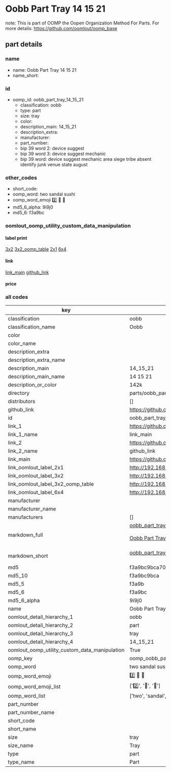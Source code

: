 # Oobb Part Tray 14 15 21  

note: This is part of OOMP the Oopen Organization Method For Parts. For more details: https://github.com/oomlout/oomp_base

##  part details





### name
* name: Oobb Part Tray 14 15 21
* name_short: 
### id
* oomp_id: oobb_part_tray_14_15_21
  * classification: oobb
  * type: part
  * size: tray
  * color: 
  * description_main: 14_15_21
  * description_extra: 
  * manufacturer: 
  * part_number: 
  * bip 39 word 2: device suggest
  * bip 39 word 3: device suggest mechanic
  * bip 39 word: device suggest mechanic area siege tribe absent identify junk venue state august

### other_codes
* short_code: 
* oomp_word: two sandal sushi
* oomp_word_emoji :two: :sandal: :sushi:
* md5_6_alpha: 9i9j0
* md5_6: f3a9bc






### oomlout_oomp_utility_custom_data_manipulation
#### label print
[3x2](http://192.168.1.245:1112/?label=oomp%209i9j0)
[3x2_oomp_table](http://192.168.1.107:1112/?label=oomp%209i9j0)
[2x1](http://192.168.1.242:1112/?label=oomp%209i9j0)
[6x4](http://192.168.1.55:1112/?label=oomp%209i9j0)    

#### link

[link_main](https://github.com/oomlout/oomlout_oomp_current_version_messy/tree/main/parts/oobb_part_tray_14_15_21) [github_link](https://github.com/oomlout/oomlout_oomp_part_src/tree/main/parts/oobb_part_tray_14_15_21)                             

#### price







### all codes 
| key | value |  
| --- | --- |  
| classification | oobb |  
| classification_name | Oobb |  
| color |  |  
| color_name |  |  
| description_extra |  |  
| description_extra_name |  |  
| description_main | 14_15_21 |  
| description_main_name | 14 15 21 |  
| description_or_color | 142k |  
| directory | parts/oobb_part_tray_14_15_21 |  
| distributors | [] |  
| github_link | https://github.com/oomlout/oomlout_oomp_part_src/tree/main/parts/oobb_part_tray_14_15_21 |  
| id | oobb_part_tray_14_15_21 |  
| link_1 | https://github.com/oomlout/oomlout_oomp_current_version_messy/tree/main/parts/oobb_part_tray_14_15_21 |  
| link_1_name | link_main |  
| link_2 | https://github.com/oomlout/oomlout_oomp_part_src/tree/main/parts/oobb_part_tray_14_15_21 |  
| link_2_name | github_link |  
| link_main | https://github.com/oomlout/oomlout_oomp_current_version_messy/tree/main/parts/oobb_part_tray_14_15_21 |  
| link_oomlout_label_2x1 | http://192.168.1.242:1112/?label=oomp%209i9j0 |  
| link_oomlout_label_3x2 | http://192.168.1.245:1112/?label=oomp%209i9j0 |  
| link_oomlout_label_3x2_oomp_table | http://192.168.1.107:1112/?label=oomp%209i9j0 |  
| link_oomlout_label_6x4 | http://192.168.1.55:1112/?label=oomp%209i9j0 |  
| manufacturer |  |  
| manufacturer_name |  |  
| manufacturers | [] |  
| markdown_full | [oobb_part_tray_14_15_21](https://github.com/oomlout/oomlout_oomp_current_version_messy/tree/main/parts/oobb_part_tray_14_15_21)<br>[](https://github.com/oomlout/oomlout_oomp_current_version_messy/tree/main/parts/oobb_part_tray_14_15_21)<br>[Oobb Part Tray 14 15 21](https://github.com/oomlout/oomlout_oomp_current_version_messy/tree/main/parts/oobb_part_tray_14_15_21)<br><br> |  
| markdown_short | [oobb_part_tray_14_15_21](https://github.com/oomlout/oomlout_oomp_current_version_messy/tree/main/parts/oobb_part_tray_14_15_21)<br><br> |  
| md5 | f3a9bc9bca708017a16400b5147639e5 |  
| md5_10 | f3a9bc9bca |  
| md5_5 | f3a9b |  
| md5_6 | f3a9bc |  
| md5_6_alpha | 9i9j0 |  
| name | Oobb Part Tray 14 15 21 |  
| oomlout_detail_hierarchy_1 | oobb |  
| oomlout_detail_hierarchy_2 | part |  
| oomlout_detail_hierarchy_3 | tray |  
| oomlout_detail_hierarchy_4 | 14_15_21 |  
| oomlout_oomp_utility_custom_data_manipulation | True |  
| oomp_key | oomp_oobb_part_tray_14_15_21 |  
| oomp_word | two sandal sushi |  
| oomp_word_emoji | :two: :sandal: :sushi: |  
| oomp_word_emoji_list | [':two:', ':sandal:', ':sushi:'] |  
| oomp_word_list | ['two', 'sandal', 'sushi'] |  
| part_number |  |  
| part_number_name |  |  
| short_code |  |  
| short_name |  |  
| size | tray |  
| size_name | Tray |  
| type | part |  
| type_name | Part |  
